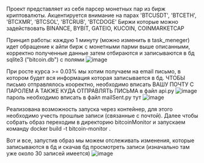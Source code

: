 Проект представляет из себя парсер монетных пар из бирж криптовалюты.
Акцентируется внимание на парах 'BTCUSDT', 'BTCETH', 'BTCXMR', 'BTCSOL', 'BTCRUB', 'BTCDOGE'
Биржи которые можно задействовать BINANCE,  BYBIT,  GATEIO,  KUCOIN, COINMARKETCAP

Принцип работы: каждую 1 минуту (можно изменить в task_meneger) идет обращение к айпи бирж с монетными парми выше описанными, корректно полученные данные затем отбираются и записываются в бд sqlite3 ("bitcoin.db") с полями
![image](https://github.com/user-attachments/assets/c231b6ad-a5e1-4e8f-8153-f1b8edaed9b0)

При росте курса >= 0.03% мы хотим получаем на email письмо, в котором будет вся информация которая записывается в бд. ЧТОБЫ письмо отправлялось кооректно, необходимо вписать ВАШУ ПОЧТУ С ПАРОЛЕМ А ТАКЖЕ КУДА ОТПРАВЛЯТЬ ПИСЬМА в файл api.py ![image](https://github.com/user-attachments/assets/266e8c23-2e87-40a8-8642-a72c1bae7f7e)
пароль необходимо вписать в файл mailSent.py тут ![image](https://github.com/user-attachments/assets/faeb6afd-8ca5-4bb3-8310-05aaf692e6d8)


Реализована возможность запуска через контейнер, для этого необходимо учесть прошлые записи (связанные с почтой).
Далее чтобы собрать образ переходим в директорию bitcoinMonitor  и запускаем команду docker build -t bitcoin-monitor .

Вот и все, запустив образ мы можем отслеживать изменения, которые записываются в бд и скачав бд просмотреть записи (изначально там  уже около 30 записей имеется)
![image](https://github.com/user-attachments/assets/d6c82437-5767-453f-9352-87ed703b0f32)







